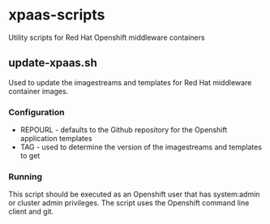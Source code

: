 # xpaas-scripts
Utility scripts for Red Hat Openshift middleware containers

## update-xpaas.sh
  Used to update the imagestreams and templates for Red Hat middleware container images.

### Configuration
  - REPOURL - defaults to the Github repository for the Openshift application templates
  - TAG - used to determine the version of the imagestreams and templates to get


### Running
  This script should be executed as an Openshift user that has system:admin or cluster admin privileges.  The script uses the Openshift command line client and git.
